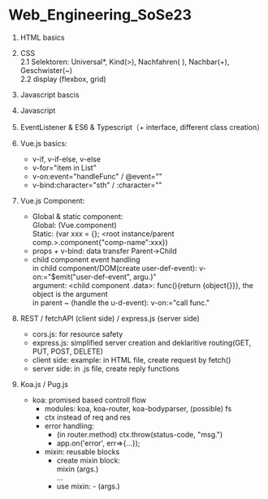 # Web_Engineering_SoSe23
1. HTML basics
2. CSS<br>
   2.1 Selektoren: Universal*, Kind(>), Nachfahren( ), Nachbar(+), Geschwister(~)<br>
   2.2 display (flexbox, grid)<br>
3. Javascript bascis
4. Javascript 
5. EventListener & ES6 & Typescript（+ interface, different class creation）

6. Vue.js basics: <br>
   - v-if, v-if-else, v-else<br>
   - v-for="item in List"<br>
   - v-on:event="handleFunc" / @event=""<br>
   - v-bind:character="sth" / :character=""<br>

7. Vue.js Component:<br>
   - Global & static component:<br>
   Global: (Vue.component) <br>
   Static: (var xxx = {}; <root instance/parent comp.>.component{"comp-name":xxx}) <br>
   - props + v-bind: data transfer Parent->Child <br>
   - child component event handling <br>
     in child component/DOM(create user-def-event): v-on:<event>="$emit("user-def-event", argu.)"<br>
     argument: <child component .data>: func(){return {object{}}}, the object is the argument <br>
     in parent ~ (handle the u-d-event): v-on:<u-d-event>="call func."

8. REST / fetchAPI (client side) / express.js (server side) <br>
   - cors.js: for resource safety
   - express.js: simplified server creation and deklaritive routing(GET, PUT, POST, DELETE) <br>
   - client side: example: in HTML file, create request by fetch() <br>
   - server side: in <app>.js file, create reply functions <br>

9. Koa.js / Pug.js
   - koa: promised based controll flow
      - modules: koa, koa-router, koa-bodyparser, (possible) fs
      - ctx instead of req and res
      - error handling:
         - (in router.method) ctx.throw(status-code, "msg.")
         - app.on('error', err=>{...});
      - mixin: reusable blocks
         - create mixin block: <br>
           mixin <mixin-name> (args.) <br>
           <tab or blank>...
         - use mixin: - <mixin-name>(args.)    
